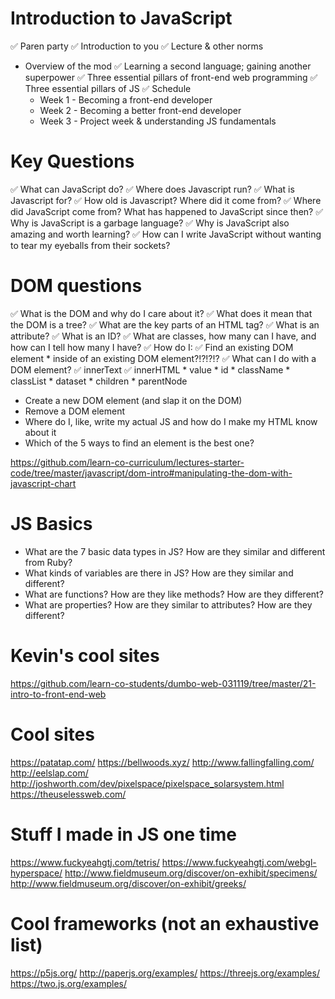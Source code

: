 # Introduction to JavaScript
✅ Paren party
✅ Introduction to you
✅ Lecture & other norms
* Overview of the mod
  ✅ Learning a second language; gaining another superpower
  ✅ Three essential pillars of front-end web programming
    ✅ Three essential pillars of JS
  ✅ Schedule
    * Week 1 - Becoming a front-end developer
    * Week 2 - Becoming a better front-end developer
    * Week 3 - Project week & understanding JS fundamentals

# Key Questions
✅ What can JavaScript do?
✅ Where does Javascript run?
✅ What is Javascript for?
✅ How old is Javascript? Where did it come from?
✅ Where did JavaScript come from? What has happened to JavaScript since then?
  ✅ Why is JavaScript is a garbage language?
  ✅ Why is JavaScript also amazing and worth learning?
✅ How can I write JavaScript without wanting to tear my eyeballs from their sockets?

# DOM questions
✅ What is the DOM and why do I care about it?
✅ What does it mean that the DOM is a tree?
✅ What are the key parts of an HTML tag?
  ✅ What is an attribute?
  ✅ What is an ID?
  ✅ What are classes, how many can I have, and how can I tell how many I have?
✅ How do I:
  ✅ Find an existing DOM element
    * inside of an existing DOM element?!?!?!?
  ✅ What can I do with a DOM element?
    ✅ innerText
    ✅ innerHTML
    * value
    * id
    * className
    * classList
    * dataset
    * children
    * parentNode
  * Create a new DOM element (and slap it on the DOM)
  * Remove a DOM element
* Where do I, like, write my actual JS and how do I make my HTML know about it
* Which of the 5 ways to find an element is the best one?

https://github.com/learn-co-curriculum/lectures-starter-code/tree/master/javascript/dom-intro#manipulating-the-dom-with-javascript-chart

# JS Basics
* What are the 7 basic data types in JS? How are they similar and different from Ruby?
* What kinds of variables are there in JS? How are they similar and different?
* What are functions? How are they like methods? How are they different?
* What are properties? How are they similar to attributes? How are they different? 

# Kevin's cool sites
https://github.com/learn-co-students/dumbo-web-031119/tree/master/21-intro-to-front-end-web

# Cool sites
https://patatap.com/
https://bellwoods.xyz/
http://www.fallingfalling.com/
http://eelslap.com/
http://joshworth.com/dev/pixelspace/pixelspace_solarsystem.html
https://theuselessweb.com/

# Stuff I made in JS one time
https://www.fuckyeahgtj.com/tetris/
https://www.fuckyeahgtj.com/webgl-hyperspace/
http://www.fieldmuseum.org/discover/on-exhibit/specimens/
http://www.fieldmuseum.org/discover/on-exhibit/greeks/

# Cool frameworks (not an exhaustive list)
https://p5js.org/
http://paperjs.org/examples/
https://threejs.org/examples/
https://two.js.org/examples/


